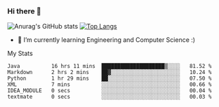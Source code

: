### Hi there 👋

![Anurag's GitHub stats](https://github-readme-stats.vercel.app/api?username=MatteoIorio11&show_icons=true&theme=dark) 
[![Top Langs](https://github-readme-stats.vercel.app/api/top-langs/?username=MatteoIorio11&theme=dark)](https://github.com/MatteoIorio11/github-readme-stats)

- 🌱 I’m currently learning Engineering and Computer Science :)

<!--
**MatteoIorio11/MatteoIorio11** is a ✨ _special_ ✨ repository because its `README.md` (this file) appears on your GitHub profile.

Here are some ideas to get you started:

- 🔭 I’m currently working on ...
- 🌱 I’m currently learning ...
- 👯 I’m looking to collaborate on ...
- 🤔 I’m looking for help with ...
- 💬 Ask me about ...
- 📫 How to reach me: ...
- 😄 Pronouns: ...
- ⚡ Fun fact: ...
-->
My Stats
<!--START_SECTION:waka-->

```text
Java          16 hrs 11 mins  ████████████████████▒░░░░   81.52 %
Markdown      2 hrs 2 mins    ██▓░░░░░░░░░░░░░░░░░░░░░░   10.24 %
Python        1 hr 29 mins    ██░░░░░░░░░░░░░░░░░░░░░░░   07.50 %
XML           7 mins          ░░░░░░░░░░░░░░░░░░░░░░░░░   00.66 %
IDEA_MODULE   0 secs          ░░░░░░░░░░░░░░░░░░░░░░░░░   00.04 %
textmate      0 secs          ░░░░░░░░░░░░░░░░░░░░░░░░░   00.03 %
```

<!--END_SECTION:waka-->
